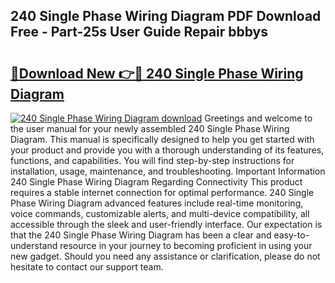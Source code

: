 ## 240 Single Phase Wiring Diagram PDF Download Free - Part-25s User Guide Repair bbbys

# <h2><a href="http://dfi589.blite.top/?on=240+Single+Phase+Wiring+Diagram">🔗Download New 👉🔴 240 Single Phase Wiring Diagram</a></h2>

[![240 Single Phase Wiring Diagram download](https://i.imgur.com/lujVjoI.png)](http://dfi589.blite.top/?on=240+Single+Phase+Wiring+Diagram)
Greetings and welcome to the user manual for your newly assembled 240 Single Phase Wiring Diagram. This manual is specifically designed to help you get started with your product and provide you with a thorough understanding of its features, functions, and capabilities. You will find step-by-step instructions for installation, usage, maintenance, and troubleshooting. Important Information 240 Single Phase Wiring Diagram Regarding Connectivity This product requires a stable internet connection for optimal performance. 240 Single Phase Wiring Diagram advanced features include real-time monitoring, voice commands, customizable alerts, and multi-device compatibility, all accessible through the sleek and user-friendly interface. Our expectation is that the 240 Single Phase Wiring Diagram has been a clear and easy-to-understand resource in your journey to becoming proficient in using your new gadget. Should you need any assistance or clarification, please do not hesitate to contact our support team.
